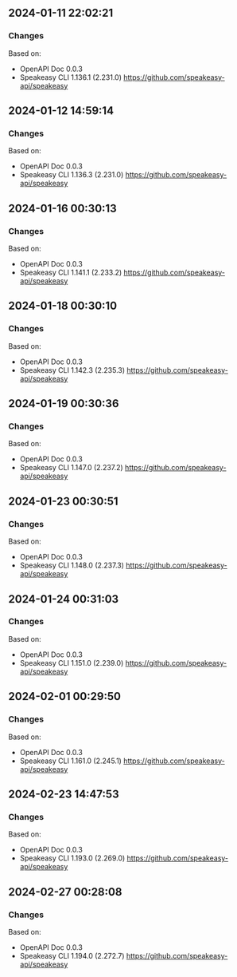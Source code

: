 

## 2024-01-11 22:02:21
### Changes
Based on:
- OpenAPI Doc 0.0.3 
- Speakeasy CLI 1.136.1 (2.231.0) https://github.com/speakeasy-api/speakeasy

## 2024-01-12 14:59:14
### Changes
Based on:
- OpenAPI Doc 0.0.3 
- Speakeasy CLI 1.136.3 (2.231.0) https://github.com/speakeasy-api/speakeasy

## 2024-01-16 00:30:13
### Changes
Based on:
- OpenAPI Doc 0.0.3 
- Speakeasy CLI 1.141.1 (2.233.2) https://github.com/speakeasy-api/speakeasy

## 2024-01-18 00:30:10
### Changes
Based on:
- OpenAPI Doc 0.0.3 
- Speakeasy CLI 1.142.3 (2.235.3) https://github.com/speakeasy-api/speakeasy

## 2024-01-19 00:30:36
### Changes
Based on:
- OpenAPI Doc 0.0.3 
- Speakeasy CLI 1.147.0 (2.237.2) https://github.com/speakeasy-api/speakeasy

## 2024-01-23 00:30:51
### Changes
Based on:
- OpenAPI Doc 0.0.3 
- Speakeasy CLI 1.148.0 (2.237.3) https://github.com/speakeasy-api/speakeasy

## 2024-01-24 00:31:03
### Changes
Based on:
- OpenAPI Doc 0.0.3 
- Speakeasy CLI 1.151.0 (2.239.0) https://github.com/speakeasy-api/speakeasy

## 2024-02-01 00:29:50
### Changes
Based on:
- OpenAPI Doc 0.0.3 
- Speakeasy CLI 1.161.0 (2.245.1) https://github.com/speakeasy-api/speakeasy

## 2024-02-23 14:47:53
### Changes
Based on:
- OpenAPI Doc 0.0.3 
- Speakeasy CLI 1.193.0 (2.269.0) https://github.com/speakeasy-api/speakeasy

## 2024-02-27 00:28:08
### Changes
Based on:
- OpenAPI Doc 0.0.3 
- Speakeasy CLI 1.194.0 (2.272.7) https://github.com/speakeasy-api/speakeasy